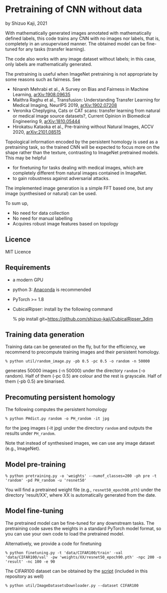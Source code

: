 # Pretraining of CNN without data
by Shizuo Kaji, 2021

With mathematically generated images annotated with mathematically defined labels,
this code trains any CNN with no images nor labels, that is, completely in an unsupervised manner.
The obtained model can be fine-tuned for any tasks (transfer learning).

The code also works with any image dataset without labels; in this case, only labels are mathematically generated.


The pretraining is useful when ImageNet pretraining is not appropriate by some reasons such as fairness.
See
- Ninareh Mehrabi et al., A Survey on Bias and Fairness in Machine Learning, [arXiv:1908.09635](https://arxiv.org/abs/1908.09635)
- Maithra Raghu et al., Transfusion: Understanding Transfer Learning for Medical Imaging, NeurIPS 2019, [arXiv:1902.07208](https://arxiv.org/abs/1902.07208)
- Veronika Cheplygina, Cats or CAT scans: transfer learning from natural or medical image source datasets?, Current Opinion in Biomedical Engineering 9, [arXiv:1810.05444](https://arxiv.org/abs/1810.05444)
- Hirokatsu Kataoka et al., Pre-training without Natural Images, ACCV 2020, [arXiv:2101.08515](https://arxiv.org/abs/2101.08515)



Topological information encoded by the persistent homology is used as a pretraining task, 
so the trained CNN will be expected to focus more on the shape rather than the texture, contrasting to ImageNet pretrained models.
This may be helpful 
- for finetuning for tasks dealing with medical images, which are completely different from natural images contained in ImageNet.
- to gain robustness against adversarial attacks.

The implemented image generation is a simple FFT based one, but any image (synthesised or natural) can be used.

To sum up,
- No need for data collection
- No need for manual labelling
- Acquires robust image features based on topology




## Licence
MIT Licence

## Requirements
- a modern GPU
- python 3: [Anaconda](https://anaconda.org) is recommended
- PyTorch >= 1.8
- CubicalRipser: install by the following command

    % pip install git+https://github.com/shizuo-kaji/CubicalRipser_3dim

## Training data generation
Training data can be generated on the fly, but for the efficiency,
we recommend to precompute training images and their persistent homology.

    % python util/random_image.py -pb 0.5 -pc 0.5 -o random -n 50000

generates 50000 images (-n 50000) under the directory `random` (-o random). 
Half of them (-pc 0.5) are colour and the rest is grayscale.
Half of them (-pb 0.5) are binarised.

## Precomuting persistent homology
The following computes the persistent homology

    % python PHdict.py random -o PH_random -it jpg

for the jpeg images (-it jpg) under the directory `random` and outputs the results under `PH_random`.

Note that instead of synthesised images, we can use any image dataset (e.g., ImageNet).

## Model pre-training

    % python pretraining.py -o 'weights' --numof_classes=200 -ph pre -t 'random' -pd PH_random -u 'resnet50'

You will find a pretrained weight file (e.g., `resnet50_epoch90.pth`) under the directory 'result/XX', where XX is automatically generated from the date.

## Model fine-tuning
The pretrained model can be fine-tuned for any downstream tasks.
The pretraining code saves the weights in a standard PyTorch model format, so you can use your own code to load the pretrained model.

Alternatively, we provide a code for finetuning

    % python finetuning.py -t 'data/CIFAR100/train' -val 'data/CIFAR100/val' -pw 'weights/XX/resnet50_epoch90.pth' -npc 200 -o 'result' -nc 100 -e 90

The CIFAR100 dataset can be obtained by the [script](https://github.com/chatflip/ImageRecognitionDataset) (included in this repository as well)

    % python util/ImageDatasetsDownloader.py --dataset CIFAR100

